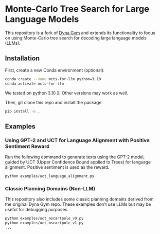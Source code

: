 # Monte-Carlo Tree Search for Large Language Models

This repository is a fork of [Dyna Gym](https://github.com/SuReLI/dyna-gym) and extends its functionality to focus on using Monte-Carlo tree search for decoding large language models (LLMs).

## Installation

First, create a new Conda environment (optional):

```bash
conda create --name mcts-for-llm python=3.10
conda activate mcts-for-llm
```
We tested on python 3.10.0. Other versions may work as well.

Then, git clone this repo and install the package:

```bash
pip install -e .
```

## Examples

### Using GPT-2 and UCT for Language Alignment with Positive Sentiment Reward

Run the following command to generate texts using the GPT-2 model, guided by UCT (Upper Confidence Bound applied to Trees) for language alignment. Positive sentiment is used as the reward.

```bash
python examples/uct_language_alignment.py
```

### Classic Planning Domains (Non-LLM)

This repository also includes some classic planning domains derived from the original Dyna Gym repo. These examples don't use LLMs but may be useful for debugging purposes.

```bash
python examples/uct_nscartpole_v0.py
python examples/uct_nscartpole_v1.py
...
```
